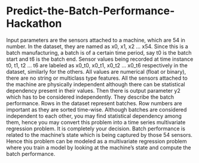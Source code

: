 # Predict-the-Batch-Performance-Hackathon
Input parameters are the sensors attached to a machine, which are 54 in number. In the dataset, they are named as x0, x1, x2 … x54. Since this is a batch manufacturing, a batch is of a certain time period, say t0 is the batch start and t6 is the batch end. Sensor values being recorded at time instance t0, t1, t2 … t6 are labeled as x0_t0, x0_t1, x0_t2 … x0_t6 respectively in the dataset, similarly for the others. All values are numerical (float or binary), there are no string or multiclass type features. All the sensors attached to the machine are physically independent although there can be statistical dependency present in their values. Then there is output parameter y2 which has to be considered independently. They describe the batch performance. Rows in the dataset represent batches. Row numbers are important as they are sorted time-wise. Although batches are considered independent to each other, you may find statistical dependency among them, hence you may convert this problem into a time series multivariate regression problem. It is completely your decision. Batch performance is related to the machine’s state which is being captured by those 54 sensors. Hence this problem can be modeled as a multivariate regression problem where you train a model by looking at the machine’s state and compute the batch performance.
